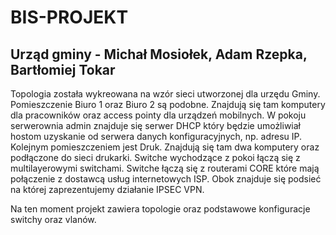 # BIS-PROJEKT
## Urząd gminy - Michał Mosiołek, Adam Rzepka, Bartłomiej Tokar

Topologia została wykreowana na wzór sieci utworzonej dla urzędu Gminy. Pomieszczenie Biuro 1 oraz Biuro 2 są podobne. Znajdują się tam komputery dla pracowników oraz access pointy dla urządzeń mobilnych. W pokoju serwerownia admin znajduje się serwer DHCP który będzie umożliwiał hostom uzyskanie od serwera danych konfiguracyjnych, np. adresu IP. Kolejnym pomieszczeniem jest Druk. Znajdują się tam dwa komputery oraz podłączone do sieci drukarki. Switche wychodzące z pokoi łączą się z multilayerowymi switchami. Switche łączą się z routerami CORE które mają połączenie z dostawcą usług internetowych ISP. Obok znajduje się podsieć na której zaprezentujemy działanie IPSEC VPN.

Na ten moment projekt zawiera topologie oraz podstawowe konfiguracje switchy oraz vlanów.

